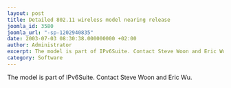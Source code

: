 ```yaml
---
layout: post
title: Detailed 802.11 wireless model nearing release
joomla_id: 3580
joomla_url: "-sp-1202940835"
date: 2003-07-03 08:30:38.000000000 +02:00
author: Administrator
excerpt: The model is part of IPv6Suite. Contact Steve Woon and Eric Wu.
category: Software
---
```

The model is part of IPv6Suite. Contact Steve Woon and Eric Wu. 
